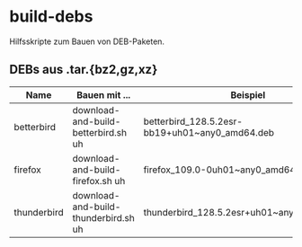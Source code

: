build-debs
==========

Hilfsskripte zum Bauen von DEB-Paketen.

DEBs aus .tar.{bz2,gz,xz}
-------------------------

Name       |Bauen mit ...                       |Beispiel                                
-----------|------------------------------------|----------------------------------------------
betterbird |download-and-build-betterbird.sh uh |betterbird_128.5.2esr-bb19+uh01~any0_amd64.deb
firefox    |download-and-build-firefox.sh uh    |firefox_109.0-0uh01~any0_amd64.deb
thunderbird|download-and-build-thunderbird.sh uh|thunderbird_128.5.2esr+uh01~any0_amd64.deb
